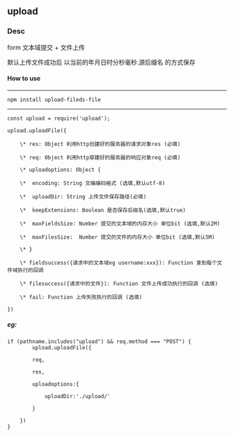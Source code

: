 ## upload

### Desc

 form 文本域提交 + 文件上传

 默认上传文件成功后 以当前的年月日时分秒毫秒.源后缀名 的方式保存

#### How to use

---------------------------------

`npm install upload-fileds-file `

--------------------------

	const upload = require('upload');

	upload.uploadFile({

		\* res: Object 利用http创建好的服务器的请求对象res (必填)

	   	\* req: Object 利用http穿建好的服务器的响应对象req (必填)

	   	\* uploadoptions: Object {

	   	\*  encoding: String 文编编码格式 (选填,默认utf-8)

	   	\*  uploadDir: String 上传文件保存路径(必填)

	  	\*  keepExtensions: Boolean 是否保存后缀名(选填,默认true)

	  	\*  maxFieldsSize: Number 提交的文本域的内存大小 单位bit (选填,默认2M)

	 	\*  maxFilesSize:  Number 提交的文件的内存大小 单位bit (选填,默认5M)

	  	\* }

	  	\* fieldsuccess({请求中的文本域eg username:xxx}): Function 拿到每个文件域执行的回调

	  	\* filesuccess({请求中的文件}): Function 文件上传成功执行的回调 (选填)

	 	\* fail: Function 上传失败执行的回调 (选填)

	})



##### eg:

 	if (pathname.includes("upload") && req.method === "POST") {
			upload.uploadFile({

			req,

			res,

			uploadoptions:{

				uploadDir:'./upload/'

			}

		})
	} 







